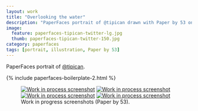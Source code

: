 ```yaml
---
layout: work
title: "Overlooking the water"
description: "PaperFaces portrait of @tipican drawn with Paper by 53 on an iPad."
image: 
  feature: paperfaces-tipican-twitter-lg.jpg
  thumb: paperfaces-tipican-twitter-150.jpg
category: paperfaces
tags: [portrait, illustration, Paper by 53]
---
```


PaperFaces portrait of [@tipican](http://twitter.com/tipican).

{% include paperfaces-boilerplate-2.html %}

<figure class="half">
	<a href="{{ site.url }}/images/paperfaces-tipican-process-1-lg.jpg"><img src="{{ site.url }}/images/paperfaces-tipican-process-1-600.jpg" alt="Work in process screenshot"></a>
	<a href="{{ site.url }}/images/paperfaces-tipican-process-2-lg.jpg"><img src="{{ site.url }}/images/paperfaces-tipican-process-2-600.jpg" alt="Work in process screenshot"></a>
	<a href="{{ site.url }}/images/paperfaces-tipican-process-3-lg.jpg"><img src="{{ site.url }}/images/paperfaces-tipican-process-3-600.jpg" alt="Work in process screenshot"></a>
	<a href="{{ site.url }}/images/paperfaces-tipican-process-4-lg.jpg"><img src="{{ site.url }}/images/paperfaces-tipican-process-4-600.jpg" alt="Work in process screenshot"></a>
	<figcaption>Work in progress screenshots (Paper by 53).</figcaption>
</figure>